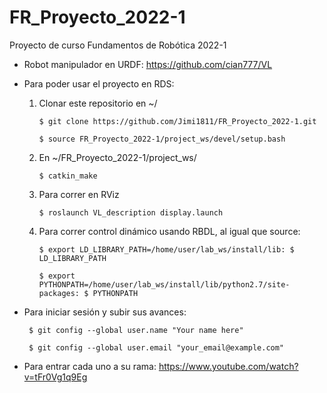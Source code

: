 # FR_Proyecto_2022-1
Proyecto de curso Fundamentos de Robótica 2022-1

* Robot manipulador en URDF: https://github.com/cian777/VL

* Para poder usar el proyecto en RDS: 

  1. Clonar este repositorio en ~/
      ```
      $ git clone https://github.com/Jimi1811/FR_Proyecto_2022-1.git

      $ source FR_Proyecto_2022-1/project_ws/devel/setup.bash
      ```
  3. En ~/FR_Proyecto_2022-1/project_ws/
  
      `$ catkin_make`

  4. Para correr en RViz

      `$ roslaunch VL_description display.launch`
  
  5. Para correr control dinámico usando RBDL, al igual que source:
      ```
      $ export LD_LIBRARY_PATH=/home/user/lab_ws/install/lib: $ LD_LIBRARY_PATH
      
      $ export PYTHONPATH=/home/user/lab_ws/install/lib/python2.7/site-packages: $ PYTHONPATH

* Para iniciar sesión y subir sus avances:
    ```
     $ git config --global user.name "Your name here"

     $ git config --global user.email "your_email@example.com" 
    ```
* Para entrar cada uno a su rama: https://www.youtube.com/watch?v=tFr0Vg1q9Eg
